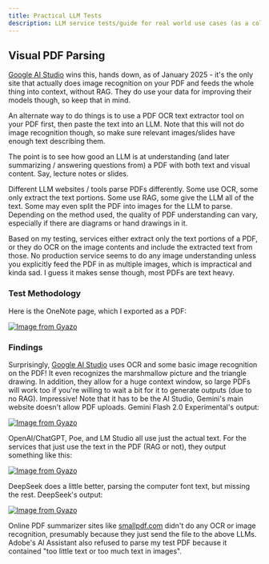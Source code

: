 ```yaml
---
title: Practical LLM Tests
description: LLM service tests/guide for real world use cases (as a college student).
---
```


## Visual PDF Parsing

[Google AI Studio](https://aistudio.google.com/app/prompts/new_chat) wins this, hands down, as of January 2025 - it's the only site that actually does image recognition on your PDF and feeds the whole thing into context, without RAG. They do use your data for improving their models though, so keep that in mind.

An alternate way to do things is to use a PDF OCR text extractor tool on your PDF first, then paste the text into an LLM. Note that this will not do image recognition though, so make sure relevant images/slides have enough text describing them.

The point is to see how good an LLM is at understanding (and later summarizing / answering questions from) a PDF with both text and visual content. Say, lecture notes or slides.

Different LLM websites / tools parse PDFs differently. Some use OCR, some only extract the text portions. Some use RAG, some give the LLM all of the text. Some may even split the PDF into images for the LLM to parse. Depending on the method used, the quality of PDF understanding can vary, especially if there are diagrams or hand drawings in it.

Based on my testing, services either extract only the text portions of a PDF, or they do OCR on the image contents and include the extracted text from those. No production service seems to do any image understanding unless you explicitly feed the PDF in as multiple images, which is impractical and kinda sad. I guess it makes sense though, most PDFs are text heavy.

### Test Methodology

Here is the OneNote page, which I exported as a PDF:

[![Image from Gyazo](https://i.gyazo.com/763b70f63855ad33065b1f40fc4100e2.png)](https://gyazo.com/763b70f63855ad33065b1f40fc4100e2)

### Findings

Surprisingly, [Google AI Studio](https://aistudio.google.com/app/prompts/new_chat) uses OCR and some basic image recognition on the PDF! It even recognizes the marshmallow picture and the triangle drawing. In addition, they allow for a huge context window, so large PDFs will work too if you're willing to wait a bit for it to generate outputs (due to no RAG). Impressive! Note that it has to be the AI Studio, Gemini's main website doesn't allow PDF uploads. Gemini Flash 2.0 Experimental's output:

[![Image from Gyazo](https://i.gyazo.com/10fe3b4c7ccea5a51e765415de98d28a.png)](https://gyazo.com/10fe3b4c7ccea5a51e765415de98d28a)

OpenAI/ChatGPT, Poe, and LM Studio all use just the actual text. For the services that just use the text in the PDF (RAG or not), they output something like this:

[![Image from Gyazo](https://i.gyazo.com/e16666cb10225dec300efa39ccd35084.png)](https://gyazo.com/e16666cb10225dec300efa39ccd35084)

DeepSeek does a little better, parsing the computer font text, but missing the rest. DeepSeek's output:

[![Image from Gyazo](https://i.gyazo.com/0c0950dbc3eaf2e45a08d485380bb17f.png)](https://gyazo.com/0c0950dbc3eaf2e45a08d485380bb17f)

Online PDF summarizer sites like [smallpdf.com](https://smallpdf.com/pdf-summarizer#r=summarize) didn't do any OCR or image recognition, presumably because they just send the file to the above LLMs. Adobe's AI Assistant also refused to parse my test PDF because it contained "too little text or too much text in images".

